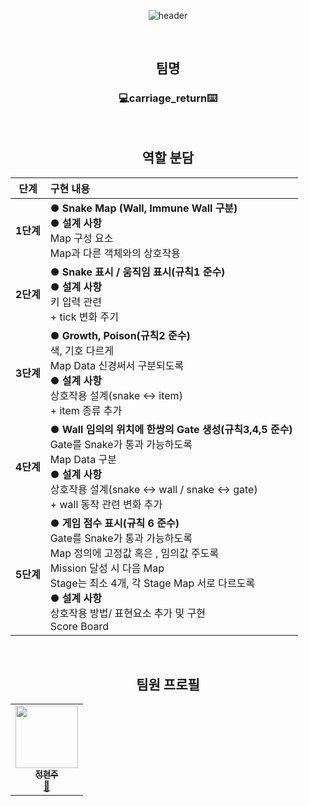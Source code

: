 <div align=center>
  
![header](https://capsule-render.vercel.app/api?type=rounded&color=0:DC143C,100:006400&height=200&section=header&text=Snake&fontSize=65&fontColor=ffffff&desc=2024-1%20cpp%20carriage_return&descAlignY=80)

<br>

<div align=center>
  
## 팀명
### 💻carriage_return⌨️

<br>
<div align=center>

## 역할 분담
|단계|구현 내용|
|:---:|:---|
|**1단계**|● **Snake Map (Wall, Immune Wall 구분)** <br> ● **설계 사항** <br> Map 구성 요소 <br> Map과 다른 객체와의 상호작용|
|**2단계**|● **Snake 표시 / 움직임 표시(규칙1  준수)** <br> ● **설계 사항** <br> 키 입력 관련 <br> + tick 변화 주기 |
|**3단계**|● **Growth, Poison(규칙2  준수)** <br> 색, 기호 다르게 <br> Map Data 신경써서 구분되도록<br> ● **설계 사항** <br> 상호작용 설계(snake <-> item) <br> + item 종류 추가|
|**4단계**|●  **Wall 임의의 위치에 한쌍의 Gate 생성(규칙3,4,5 준수)** <br> Gate를 Snake가 통과 가능하도록 <br> Map Data 구분 <br> ● **설계 사항** <br> 상호작용 설계(snake <-> wall / snake <-> gate) <br> + wall 동작 관련 변화 추가 |
|**5단계**|● **게임 점수 표시(규칙 6 준수)** <br> Gate를 Snake가 통과 가능하도록 <br> Map 정의에 고정값 혹은 , 임의값 주도록 <br> Mission 달성 시 다음 Map <br> Stage는 최소 4개, 각 Stage Map 서로 다르도록 <br> ● **설계 사항** <br> 상호작용 방법/ 표현요소 추가 및 구현 <br> Score Board|

<br>
<div align=center>
  
## 팀원 프로필
<table>
<td align="center"><a href="https://github.com/jhj04"><img src="https://github.com/jhj04/2023-2_study_flutting_masters/assets/129846546/0dcb2d38-8530-45c8-99e5-c6f39aad0c9c" width="100px;" alt=""/><br /><sub><b>정현주</b></sub></a><br /><a href="https://github.com/jhj04" title="Code">🌉</a></td>
